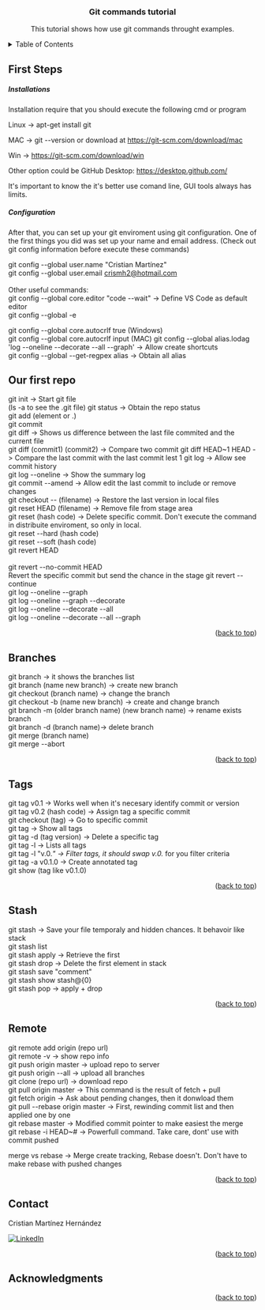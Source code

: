 <a name="readme-top"></a>
<div align="center">
  <h3 align="center">Git commands tutorial </h3>
  <p align="center">
    This tutorial shows how use git commands throught examples.  
  </p>
</div> 

<!-- TABLE OF CONTENTS -->
<details>
  <summary>Table of Contents</summary>
  <ol>
    <li>
      <a href="#first-steps">First Steps - Configuration</a>
      <ul>
        <li><a href="#our-first-repo">Our first repo</a></li>
        <li><a href="#braches">Branches</a></li>
        <li><a href="#tags">Tags</a></li>
        <li><a href="#stash">Stash</a></li>
        <li><a href="#remote">Remote</a></li>
      </ul>
    </li>
    <li><a href="#contact">Contact</a></li>
    <li><a href="#acknowledgments">Acknowledgments</a></li>
  </ol>
</details
  
<!-- First Steps - Configuration -->
## First Steps 
<h5>Installations</h5>
Installation require that you should execute the following cmd or program

Linux -> apt-get install git 

MAC -> git --version  or download at https://git-scm.com/download/mac 

Win -> https://git-scm.com/download/win 

Other option could be GitHub Desktop: 
https://desktop.github.com/ 

It's important to know the it's better use comand line, GUI tools always has limits.  

<h5>Configuration</h5>
After that, you can set up your git enviroment using git configuration. One of the first things you did was set up your name and email address. (Check out git config information before execute these commands)

git config --global user.name "Cristian Martínez"<br/> 
git config --global user.email crismh2@hotmail.com<br/><br/> 
Other useful commands: <br/> 
git config --global core.editor "code --wait" -> Define VS Code as default editor <br/> 
git config --global -e 

git config --global core.autocrlf true (Windows)<br/> 
git config --global core.autocrlf input (MAC)
git config --global alias.lodag 'log --oneline --decorate --all --graph' -> Allow create shortcuts <br/>
git config --global --get-regpex alias -> Obtain all alias

<!-- Let's start - Hands-on -->
## Our first repo 
git init -> Start git file <br/> (ls -a to see the .git file)
git status -> Obtain the repo status <br/> 
git add (element or .) <br/> 
git commit <br/> 
git diff -> Shows us difference between the last file commited and the current file<br/>
git diff (commit1) (commit2) -> Compare two commit
git diff HEAD~1 HEAD -> Compare the last commit with the last commit lest 1 
git log -> Allow see commit history <br/> 
git log --oneline -> Show the summary log <br/>
git commit --amend -> Allow edit the last commit to include or remove changes <br/> 
git checkout -- (filename) -> Restore the last version in local files <br/>
git reset HEAD (filename) -> Remove file from stage area <br/>
git reset (hash code) -> Delete specific commit. Don't execute the command in distribuite enviroment, so only in local. <br/>
git reset --hard (hash code)<br/>
git reset --soft (hash code)<br/>
git revert HEAD <br/>  
git revert --no-commit HEAD <br/> Revert the specific commit but send the chance in the stage
git revert --continue <br/>
git log --oneline --graph <br/>
git log --oneline --graph --decorate<br/>
git log --oneline --decorate --all <br/>
git log --oneline --decorate --all --graph <br/>


<p align="right">(<a href="#readme-top">back to top</a>)</p>

<!-- Branches -->
## Branches  
git branch -> it shows the branches list<br/>
git branch (name new branch) -> create new branch<br/>
git checkout (branch name) -> change the branch<br/>
git checkout -b (name new branch) -> create and change branch<br/>
git branch -m (older branch name) (new branch name) -> rename exists branch <br/>
git branch -d (branch name)-> delete branch<br/>
git merge (branch name)<br/>
git merge --abort <br/>
<p align="right">(<a href="#readme-top">back to top</a>)</p>

<!-- Tags -->
## Tags
git tag v0.1 -> Works well when it's necesary identify commit or version <br/>
git tag v0.2 (hash code) -> Assign tag a specific commit <br/>
git checkout (tag) -> Go to specific commit<br/>
git tag -> Show all tags <br/>
git tag -d (tag version) -> Delete a specific tag <br/>
git tag -l -> Lists all tags <br/>
git tag -l "v.0.*" -> Filter tags, it should swap v.0.* for you filter criteria  <br/>
git tag -a v0.1.0 -> Create annotated tag <br/>
git show (tag like v0.1.0)<br/>
<p align="right">(<a href="#readme-top">back to top</a>)</p>

<!-- Stash -->
## Stash 
git stash -> Save your file temporaly and hidden chances. It behavoir like stack <br/>
git stash list<br/> 
git stash apply -> Retrieve the first <br/> 
git stash drop -> Delete the first element in stack <br/> 
git stash save "comment"<br/> 
git stash show stash@{0} <br/> 
git stash pop -> apply + drop <br/> 

<p align="right">(<a href="#readme-top">back to top</a>)</p>

<!-- Remote and Rebase-->
## Remote 
git remote add origin (repo url)<br/> 
git remote -v -> show repo info <br/> 
git push origin master -> upload repo to server <br/> 
git push origin --all -> upload all branches <br/> 
git clone (repo url) -> download repo <br/> 
git pull origin master -> This command is the result of fetch + pull <br/> 
git fetch origin -> Ask about pending changes, then it donwload them<br/> 
git pull --rebase origin master -> First, rewinding commit list and then applied one by one <br/> 
git rebase master -> Modified commit pointer to make easiest the merge <br/> 
git rebase -i HEAD~# -> Powerfull command. Take care, dont' use with commit pushed <br/> 

merge vs rebase -> Merge create tracking, Rebase doesn't. Don't have to make rebase with pushed changes <br/> 


<p align="right">(<a href="#readme-top">back to top</a>)</p>

<!-- CONTACT -->
## Contact
Cristian Martínez Hernández 

[![LinkedIn][linkedin-shield]][linkedin-url]
<p align="right">(<a href="#readme-top">back to top</a>)</p>

<!-- ACKNOWLEDGMENTS -->
## Acknowledgments

<p align="right">(<a href="#readme-top">back to top</a>)</p>



<!-- MARKDOWN LINKS & IMAGES -->
[linkedin-shield]: https://img.shields.io/badge/-LinkedIn-black.svg?style=for-the-badge&logo=linkedin&colorB=555
[linkedin-url]: https://www.linkedin.com/in/cristian-mart%C3%ADnez-hern%C3%A1ndez-08043699/
